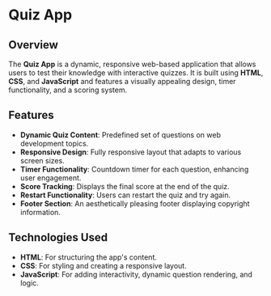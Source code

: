 
# Quiz App

## Overview
The **Quiz App** is a dynamic, responsive web-based application that allows users to test their knowledge with interactive quizzes. It is built using **HTML**, **CSS**, and **JavaScript** and features a visually appealing design, timer functionality, and a scoring system.

## Features
- **Dynamic Quiz Content**: Predefined set of questions on web development topics.
- **Responsive Design**: Fully responsive layout that adapts to various screen sizes.
- **Timer Functionality**: Countdown timer for each question, enhancing user engagement.
- **Score Tracking**: Displays the final score at the end of the quiz.
- **Restart Functionality**: Users can restart the quiz and try again.
- **Footer Section**: An aesthetically pleasing footer displaying copyright information.

## Technologies Used
- **HTML**: For structuring the app's content.
- **CSS**: For styling and creating a responsive layout.
- **JavaScript**: For adding interactivity, dynamic question rendering, and logic.


